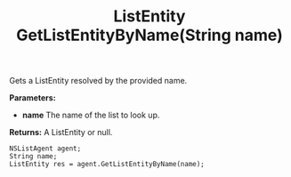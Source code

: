 ﻿---
uid: crmscript_ref_NSListAgent_GetListEntityByName
title: ListEntity GetListEntityByName(String name)
intellisense: NSListAgent.GetListEntityByName
keywords: NSListAgent, GetListEntityByName
so.topic: reference
---

Gets a ListEntity resolved by the provided name.

**Parameters:**
 - **name** The name of the list to look up.

**Returns:** A ListEntity or null.

```crmscript
NSListAgent agent;
String name;
ListEntity res = agent.GetListEntityByName(name);
```

